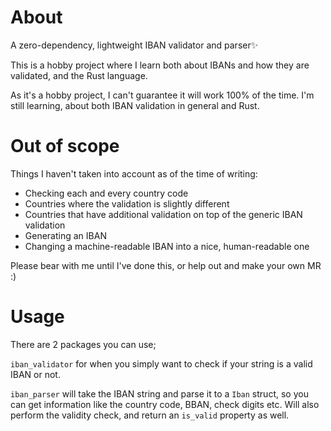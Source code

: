 # About

A zero-dependency, lightweight IBAN validator and parser✨

This is a hobby project where I learn both about IBANs and how they are validated, and the Rust language.

As it's a hobby project, I can't guarantee it will work 100% of the time. I'm still learning, about both IBAN validation in general and Rust.

# Out of scope

Things I haven't taken into account as of the time of writing:

- Checking each and every country code
- Countries where the validation is slightly different
- Countries that have additional validation on top of the generic IBAN validation
- Generating an IBAN
- Changing a machine-readable IBAN into a nice, human-readable one

Please bear with me until I've done this, or help out and make your own MR :)

# Usage

There are 2 packages you can use;

`iban_validator` for when you simply want to check if your string is a valid IBAN or not.

`iban_parser` will take the IBAN string and parse it to a `Iban` struct, so you can get information like the country code, BBAN, check digits etc. Will also perform the validity check, and return an `is_valid` property as well.